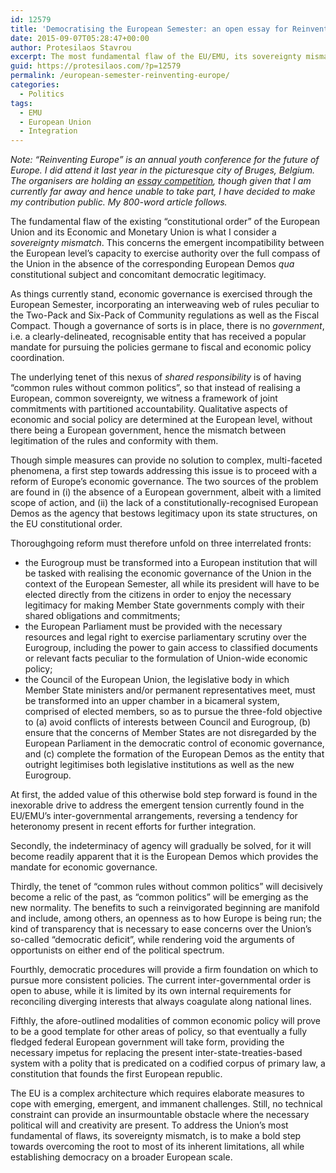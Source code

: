 ```yaml
---
id: 12579
title: 'Democratising the European Semester: an open essay for Reinventing Europe'
date: 2015-09-07T05:28:47+00:00
author: Protesilaos Stavrou
excerpt: The most fundamental flaw of the EU/EMU, its sovereignty mismatch, can begin to be solved by democratising the structures for economic governance. This means to rethink the European Semester, so that economic governance can be pursued by a European government in the form of an instituted Eurogroup. In tandem with that, the European Parliament will be granted greater powers for parliamentary oversight, while the Council of the EU will be transformed into a proper upper house of a bicameral system, comprised of elected members.
guid: https://protesilaos.com/?p=12579
permalink: /european-semester-reinventing-europe/
categories:
  - Politics
tags:
  - EMU
  - European Union
  - Integration
---
```

_Note: &#8220;Reinventing Europe&#8221; is an annual youth conference for the future of Europe. I did attend it last year in the picturesque city of Bruges, Belgium. The organisers are holding an <a href="http://www.reinventing-europe.eu/call-for-papers-2015/" target="_blank">essay competition</a>, though given that I am currently far away and hence unable to take part, I have decided to make my contribution public. My 800-word article follows._ 

The fundamental flaw of the existing “constitutional order” of the European Union and its Economic and Monetary Union is what I consider a _sovereignty mismatch_. This concerns the emergent incompatibility between the European level’s capacity to exercise authority over the full compass of the Union in the absence of the corresponding European Demos _qua_ constitutional subject and concomitant democratic legitimacy.

As things currently stand, economic governance is exercised through the European Semester, incorporating an interweaving web of rules peculiar to the Two-Pack and Six-Pack of Community regulations as well as the Fiscal Compact. Though a governance of sorts is in place, there is no _government_, i.e. a clearly-delineated, recognisable entity that has received a popular mandate for pursuing the policies germane to fiscal and economic policy coordination.

The underlying tenet of this nexus of _shared responsibility_ is of having “common rules without common politics”, so that instead of realising a European, common sovereignty, we witness a framework of joint commitments with partitioned accountability. Qualitative aspects of economic and social policy are determined at the European level, without there being a European government, hence the mismatch between legitimation of the rules and conformity with them.

Though simple measures can provide no solution to complex, multi-faceted phenomena, a first step towards addressing this issue is to proceed with a reform of Europe’s economic governance. The two sources of the problem are found in (i) the absence of a European government, albeit with a limited scope of action, and (ii) the lack of a constitutionally-recognised European Demos as the agency that bestows legitimacy upon its state structures, on the EU constitutional order.

Thoroughgoing reform must therefore unfold on three interrelated fronts:

  * the Eurogroup must be transformed into a European institution that will be tasked with realising the economic governance of the Union in the context of the European Semester, all while its president will have to be elected directly from the citizens in order to enjoy the necessary legitimacy for making Member State governments comply with their shared obligations and commitments;
  * the European Parliament must be provided with the necessary resources and legal right to exercise parliamentary scrutiny over the Eurogroup, including the power to gain access to classified documents or relevant facts peculiar to the formulation of Union-wide economic policy;
  * the Council of the European Union, the legislative body in which Member State ministers and/or permanent representatives meet, must be transformed into an upper chamber in a bicameral system, comprised of elected members, so as to pursue the three-fold objective to (a) avoid conflicts of interests between Council and Eurogroup, (b) ensure that the concerns of Member States are not disregarded by the European Parliament in the democratic control of economic governance, and (c) complete the formation of the European Demos as the entity that outright legitimises both legislative institutions as well as the new Eurogroup.

At first, the added value of this otherwise bold step forward is found in the inexorable drive to address the emergent tension currently found in the EU/EMU’s inter-governmental arrangements, reversing a tendency for heteronomy present in recent efforts for further integration.

Secondly, the indeterminacy of agency will gradually be solved, for it will become readily apparent that it is the European Demos which provides the mandate for economic governance.

Thirdly, the tenet of “common rules without common politics” will decisively become a relic of the past, as “common politics” will be emerging as the new normality. The benefits to such a reinvigorated beginning are manifold and include, among others, an openness as to how Europe is being run; the kind of transparency that is necessary to ease concerns over the Union’s so-called “democratic deficit”, while rendering void the arguments of opportunists on either end of the political spectrum.

Fourthly, democratic procedures will provide a firm foundation on which to pursue more consistent policies. The current inter-governmental order is open to abuse, while it is limited by its own internal requirements for reconciling diverging interests that always coagulate along national lines.

Fifthly, the afore-outlined modalities of common economic policy will prove to be a good template for other areas of policy, so that eventually a fully fledged federal European government will take form, providing the necessary impetus for replacing the present inter-state-treaties-based system with a polity that is predicated on a codified corpus of primary law, a constitution that founds the first European republic.

The EU is a complex architecture which requires elaborate measures to cope with emerging, emergent, and immanent challenges. Still, no technical constraint can provide an insurmountable obstacle where the necessary political will and creativity are present. To address the Union’s most fundamental of flaws, its sovereignty mismatch, is to make a bold step towards overcoming the root to most of its inherent limitations, all while establishing democracy on a broader European scale.